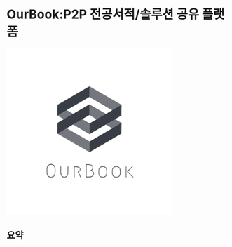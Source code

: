 # OurBook:P2P 전공서적/솔루션 공유 플랫폼

<img src="main/static/img/logo.png" width="75%" alt="ourbook">

## 요약
